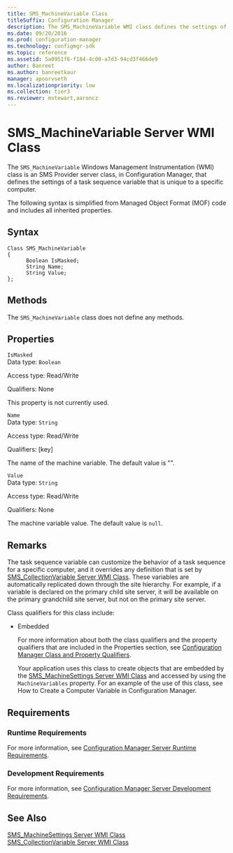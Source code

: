 ```yaml
---
title: SMS_MachineVariable Class
titleSuffix: Configuration Manager
description: The SMS_MachineVariable WMI class defines the settings of a task sequence variable that is unique to a specific computer. 
ms.date: 09/20/2016
ms.prod: configuration-manager
ms.technology: configmgr-sdk
ms.topic: reference
ms.assetid: 5a0951f6-f184-4c00-a7d3-94cd3f466de9
author: Banreet
ms.author: banreetkaur
manager: apoorvseth
ms.localizationpriority: low
ms.collection: tier3
ms.reviewer: mstewart,aaroncz 
---
```

# SMS_MachineVariable Server WMI Class
The `SMS_MachineVariable` Windows Management Instrumentation (WMI) class is an SMS Provider server class, in Configuration Manager, that defines the settings of a task sequence variable that is unique to a specific computer.  

 The following syntax is simplified from Managed Object Format (MOF) code and includes all inherited properties.  

## Syntax  

```  
Class SMS_MachineVariable  
{  
      Boolean IsMasked;  
      String Name;  
      String Value;  
};  
```  

## Methods  
 The `SMS_MachineVariable` class does not define any methods.  

## Properties  
 `IsMasked`  
 Data type: `Boolean`  

 Access type: Read/Write  

 Qualifiers: None  

 This property is not currently used.  

 `Name`  
 Data type: `String`  

 Access type: Read/Write  

 Qualifiers: [key]  

 The name of the machine variable. The default value is "".  

 `Value`  
 Data type: `String`  

 Access type: Read/Write  

 Qualifiers: None  

 The machine variable value. The default value is `null`.  

## Remarks  
 The task sequence variable can customize the behavior of a task sequence for a specific computer, and it overrides any definition that is set by [SMS_CollectionVariable Server WMI Class](../../../develop/reference/osd/sms_collectionvariable-server-wmi-class.md). These variables are automatically replicated down through the site hierarchy. For example, if a variable is declared on the primary child site server, it will be available on the primary grandchild site server, but not on the primary site server.  

 Class qualifiers for this class include:  

- Embedded  

  For more information about both the class qualifiers and the property qualifiers that are included in the Properties section, see [Configuration Manager Class and Property Qualifiers](../../../develop/reference/misc/class-and-property-qualifiers.md).  

  Your application uses this class to create objects that are embedded by the [SMS_MachineSettings Server WMI Class](../../../develop/reference/osd/sms_machinesettings-server-wmi-class.md) and accessed by using the `MachineVariables` property. For an example of the use of this class, see How to Create a Computer Variable in Configuration Manager.  

## Requirements  

### Runtime Requirements  
 For more information, see [Configuration Manager Server Runtime Requirements](../../../develop/core/reqs/server-runtime-requirements.md).  

### Development Requirements  
 For more information, see [Configuration Manager Server Development Requirements](../../../develop/core/reqs/server-development-requirements.md).  

## See Also  
 [SMS_MachineSettings Server WMI Class](../../../develop/reference/osd/sms_machinesettings-server-wmi-class.md)   
 [SMS_CollectionVariable Server WMI Class](../../../develop/reference/osd/sms_collectionvariable-server-wmi-class.md)
